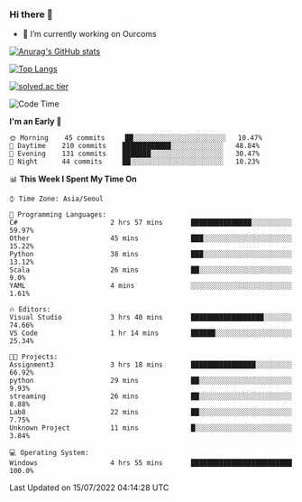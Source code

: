 ### Hi there 👋

- 🔭 I’m currently working on Ourcoms

<!--
**Rhange/Rhange** is a ✨ _special_ ✨ repository because its `README.md` (this file) appears on your GitHub profile.

Here are some ideas to get you started:

- 🌱 I’m currently learning ...
- 👯 I’m looking to collaborate on ...
- 🤔 I’m looking for help with ...
- 💬 Ask me about ...
- 📫 How to reach me: ...
- 😄 Pronouns: ...
- ⚡ Fun fact: ...
-->

[![Anurag's GitHub stats](https://github-readme-stats.vercel.app/api?username=rhange&show_icons=true&theme=gruvbox)](https://github.com/anuraghazra/github-readme-stats)

[![Top Langs](https://github-readme-stats.vercel.app/api/top-langs/?username=rhange&layout=compact&theme=gruvbox)](https://github.com/anuraghazra/github-readme-stats)

[![solved.ac tier](http://mazassumnida.wtf/api/generate_badge?boj=rhange0511)](https://solved.ac/rhange0511)

  <!--START_SECTION:waka-->
![Code Time](http://img.shields.io/badge/Code%20Time-499%20hrs%2021%20mins-blue)

**I'm an Early 🐤** 

```text
🌞 Morning    45 commits     ██░░░░░░░░░░░░░░░░░░░░░░░   10.47% 
🌆 Daytime    210 commits    ████████████░░░░░░░░░░░░░   48.84% 
🌃 Evening    131 commits    ███████░░░░░░░░░░░░░░░░░░   30.47% 
🌙 Night      44 commits     ██░░░░░░░░░░░░░░░░░░░░░░░   10.23%

```


📊 **This Week I Spent My Time On** 

```text
⌚︎ Time Zone: Asia/Seoul

💬 Programming Languages: 
C#                       2 hrs 57 mins       ███████████████░░░░░░░░░░   59.97% 
Other                    45 mins             ███░░░░░░░░░░░░░░░░░░░░░░   15.22% 
Python                   38 mins             ███░░░░░░░░░░░░░░░░░░░░░░   13.12% 
Scala                    26 mins             ██░░░░░░░░░░░░░░░░░░░░░░░   9.0% 
YAML                     4 mins              ░░░░░░░░░░░░░░░░░░░░░░░░░   1.61%

🔥 Editors: 
Visual Studio            3 hrs 40 mins       ██████████████████░░░░░░░   74.66% 
VS Code                  1 hr 14 mins        ██████░░░░░░░░░░░░░░░░░░░   25.34%

🐱‍💻 Projects: 
Assignment3              3 hrs 18 mins       ████████████████░░░░░░░░░   66.92% 
python                   29 mins             ██░░░░░░░░░░░░░░░░░░░░░░░   9.93% 
streaming                26 mins             ██░░░░░░░░░░░░░░░░░░░░░░░   8.88% 
Lab8                     22 mins             ██░░░░░░░░░░░░░░░░░░░░░░░   7.75% 
Unknown Project          11 mins             █░░░░░░░░░░░░░░░░░░░░░░░░   3.84%

💻 Operating System: 
Windows                  4 hrs 55 mins       █████████████████████████   100.0%

```


 Last Updated on 15/07/2022 04:14:28 UTC
<!--END_SECTION:waka-->
